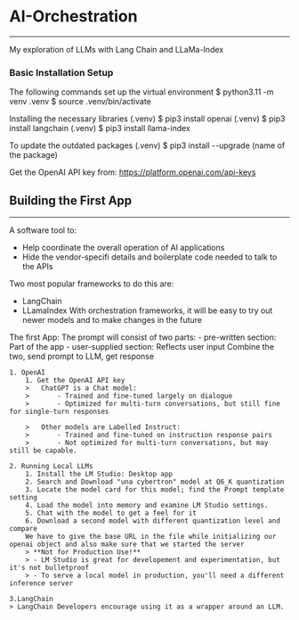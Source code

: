# AI-Orchestration
***
My exploration of LLMs with Lang Chain and LLaMa-Index

### Basic Installation Setup

The following commands set up the virtual environment
    $ python3.11 -m venv .venv
    $ source .venv/bin/activate

Installing the necessary libraries
    (.venv) $ pip3 install openai
    (.venv) $ pip3 install langchain
    (.venv) $ pip3 install llama-index

To update the outdated packages
    (.venv) $ pip3 install --upgrade (name of the package)

Get the OpenAI API key from: https://platform.openai.com/api-keys

## Building the First App
---
A software tool to:
- Help coordinate the overall operation of AI applications
- Hide the vendor-specifi details and boilerplate code needed to talk to the APIs

Two most popular frameworks to do this are:
- LangChain
- LLamaIndex
With orchestration frameworks, it will be easy to try out newer models and to make changes in the future

The first App:
    The prompt will consist of two parts:
    - pre-written section: Part of the app
    - user-supplied section: Reflects user input
    Combine the two, send prompt to LLM, get response

    1. OpenAI
        1. Get the OpenAI API key
        >   ChatGPT is a Chat model: 
        >       - Trained and fine-tuned largely on dialogue
        >       - Optimized for multi-turn conversations, but still fine for single-turn responses
        
        >   Other models are Labelled Instruct:
        >       - Trained and fine-tuned on instruction response pairs
        >       - Not optimized for multi-turn conversations, but may still be capable.

    2. Running Local LLMs
        1. Install the LM Studio: Desktop app 
        2. Search and Download "una cybertron" model at Q6_K quantization
        3. Locate the model card for this model; find the Prompt template setting
        4. Load the model into memory and examine LM Studio settings.
        5. Chat with the model to get a feel for it
        6. Download a second model with different quantization level and compare
        We have to give the base URL in the file while initializing our openai object and also make sure that we started the server
        > **Not for Production Use!**
        > - LM Studio is great for developement and experimentation, but it's not bulletproof
        > - To serve a local model in production, you'll need a different inference server

    3.LangChain
    > LangChain Developers encourage using it as a wrapper around an LLM.
        
        

